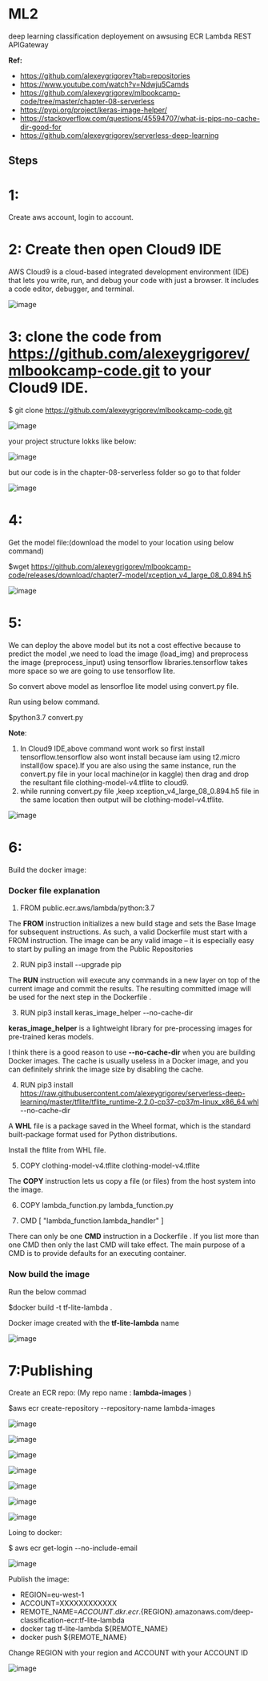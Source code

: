 # ML2
deep learning classification deployement on awsusing ECR Lambda REST APIGateway

**Ref:**
  * https://github.com/alexeygrigorev?tab=repositories
  * https://www.youtube.com/watch?v=Ndwju5Camds
  * https://github.com/alexeygrigorev/mlbookcamp-code/tree/master/chapter-08-serverless
  * https://pypi.org/project/keras-image-helper/
  * https://stackoverflow.com/questions/45594707/what-is-pips-no-cache-dir-good-for
  * https://github.com/alexeygrigorev/serverless-deep-learning

## **Steps**

# 1: 
Create aws account, login to account.

# 2: Create then open Cloud9  IDE

AWS Cloud9 is a cloud-based integrated development environment (IDE) that lets you write, run, and debug your code with just a browser. It includes a code editor, debugger, and terminal.

![image](https://user-images.githubusercontent.com/17021017/147494006-da1b51c4-eaa4-4ba6-b429-a21c61979082.png)

# 3: clone the code from https://github.com/alexeygrigorev/mlbookcamp-code.git to your Cloud9 IDE.

$ git clone https://github.com/alexeygrigorev/mlbookcamp-code.git

![image](https://user-images.githubusercontent.com/17021017/147496701-91360347-c680-456f-b909-ebe462c87667.png)

your project structure lokks like below:

![image](https://user-images.githubusercontent.com/17021017/147496789-37dc73c3-67e5-4ce6-a9a7-d49c897b4db8.png)

but our code is in the chapter-08-serverless folder so go to that folder

![image](https://user-images.githubusercontent.com/17021017/147496921-71f53ae0-9f3a-4a55-9447-a63c01e5ce1d.png)

# 4:
Get the model file:(download the model to your location using below command)

$wget https://github.com/alexeygrigorev/mlbookcamp-code/releases/download/chapter7-model/xception_v4_large_08_0.894.h5

![image](https://user-images.githubusercontent.com/17021017/147498115-0a9f9396-36e0-4d63-9cbf-00180f1407b2.png)

# 5: 
We can deploy the above model but its not a cost effective because to predict the model ,we need to load the image (load_img) and preprocess the image (preprocess_input) using tensorflow libraries.tensorflow takes more space so we are going to use tensorflow lite.

So convert above model as lensorfloe lite model using convert.py file.

Run using below command.

$python3.7 convert.py 

**Note**: 

1. In Cloud9 IDE,above command wont work so first install tensorflow.tensorflow also wont install because iam using t2.micro install(low space).If you are also using the same instance, run the  convert.py file in your local machine(or in kaggle) then drag and drop the resultant file clothing-model-v4.tflite to cloud9.
2. while running convert.py file ,keep xception_v4_large_08_0.894.h5 file in the same location then output will be clothing-model-v4.tflite.

![image](https://user-images.githubusercontent.com/17021017/147499640-48f22bd5-3be9-46e6-a53f-55f776d0ec52.png)

# 6:
Build the docker image:

### Docker file explanation

1. FROM public.ecr.aws/lambda/python:3.7

The **FROM** instruction initializes a new build stage and sets the Base Image for subsequent instructions. As such, a valid Dockerfile must start with a FROM instruction. The image can be any valid image – it is especially easy to start by pulling an image from the Public Repositories

2. RUN pip3 install --upgrade pip

The **RUN** instruction will execute any commands in a new layer on top of the current image and commit the results. The resulting committed image will be used for the next step in the Dockerfile .

3. RUN pip3 install keras_image_helper --no-cache-dir

**keras_image_helper** is a lightweight library for pre-processing images for pre-trained keras models.

I think there is a good reason to use **--no-cache-dir** when you are building Docker images. The cache is usually useless in a Docker image, and you can definitely shrink the image size by disabling the cache.

4. RUN pip3 install https://raw.githubusercontent.com/alexeygrigorev/serverless-deep-learning/master/tflite/tflite_runtime-2.2.0-cp37-cp37m-linux_x86_64.whl --no-cache-dir

A **WHL** file is a package saved in the Wheel format, which is the standard built-package format used for Python distributions.

Install the ftlite from WHL file.

5. COPY clothing-model-v4.tflite clothing-model-v4.tflite

The **COPY** instruction lets us copy a file (or files) from the host system into the image.

6. COPY lambda_function.py lambda_function.py

7. CMD [ "lambda_function.lambda_handler" ]

There can only be one **CMD** instruction in a Dockerfile . If you list more than one CMD then only the last CMD will take effect. The main purpose of a CMD is to provide defaults for an executing container.

### Now build the image

Run the below commad 

$docker build -t tf-lite-lambda .  

Docker image created with the **tf-lite-lambda** name

![image](https://user-images.githubusercontent.com/17021017/147503252-a51c6371-b6f0-46ea-b6cc-59638b0c7f45.png)

# 7:Publishing

Create an ECR repo: (My repo name : **lambda-images** )

$aws ecr create-repository --repository-name lambda-images

![image](https://user-images.githubusercontent.com/17021017/147504857-12b874f3-cdd5-4f73-b4a5-b70fc70e826f.png)


![image](https://user-images.githubusercontent.com/17021017/147505081-1973ffb2-c331-47c5-972a-b9310d45ccfb.png)




![image](https://user-images.githubusercontent.com/17021017/147503695-658b2524-6292-471f-9067-a489efbce4af.png)

![image](https://user-images.githubusercontent.com/17021017/147503737-61956493-4641-4dc0-996c-5231de22d5e4.png)

![image](https://user-images.githubusercontent.com/17021017/147503864-b8da7916-2a78-422b-a7ea-20f16979524e.png)

![image](https://user-images.githubusercontent.com/17021017/147503895-940c735a-cde7-46bd-ae1b-31332d21d457.png)

![image](https://user-images.githubusercontent.com/17021017/147503958-995cfb1b-35c9-4b05-ac22-c80c0b721e7b.png)

Loing to docker:

$ aws ecr get-login --no-include-email

![image](https://user-images.githubusercontent.com/17021017/147504109-32aae67a-5fb7-491f-afc7-65a93f8e171b.png)

Publish the image:

* REGION=eu-west-1
* ACCOUNT=XXXXXXXXXXXX
* REMOTE_NAME=${ACCOUNT}.dkr.ecr.${REGION}.amazonaws.com/deep-classification-ecr:tf-lite-lambda 
* docker tag tf-lite-lambda ${REMOTE_NAME}
* docker push ${REMOTE_NAME}

Change REGION with your region and ACCOUNT with your ACCOUNT ID 

![image](https://user-images.githubusercontent.com/17021017/147504359-d5ca59c4-9028-45a6-a8c5-aa013225777c.png)














